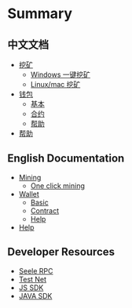 # Summary

## 中文文档

* [挖矿]()
    * [Windows 一键挖矿]()
    * [Linux/mac 挖矿]()
* [钱包](CN/wallet/钱包.md)
    * [基本](CN/wallet/基本.md)
    * [合约](CN/wallet/合约.md)
    * [帮助](CN/wallet/帮助.md)
* [帮助](CN/帮助.md)

## English Documentation

* [Mining]()
    * [One click mining]()
* [Wallet](EN/wallet/wallet.md)
    * [Basic](EN/wallet/basic.md)
    * [Contract](EN/wallet/contract.md)
    * [Help](EN/wallet/help.md)
* [Help](EN/help.md)

## Developer Resources

* [Seele RPC](Dev/RPC.md)
* [Test Net]()
* [JS    SDK]()
* [JAVA  SDK]()
